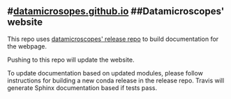 #[datamicrosopes.github.io](http://datamicroscopes.github.io)
##Datamicroscopes' website
---
This repo uses [datamicroscopes' release repo](https://github.com/datamicroscopes/release) to build documentation for the webpage.

Pushing to this repo will update the website.

To update documentation based on updated modules, please follow instructions for building a new conda release in the release repo.  Travis will generate Sphinx documentation based if tests pass.
 